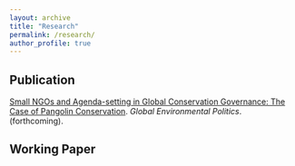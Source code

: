 ```yaml
---
layout: archive
title: "Research"
permalink: /research/
author_profile: true
---
```


## Publication
[Small NGOs and Agenda-setting in Global Conservation Governance: The Case of Pangolin Conservation](http://takumishibaike.github.io/research/gep2021). *Global Environmental Politics*. (forthcoming).

## Working Paper

